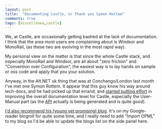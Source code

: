 ```yaml
---
layout: post
title:  "Documenting Castle, or Thank you Symon Rottem"
comments: true
tags: [miscellanea,castle]
---
```



We, at Castle, are occasionally getting bashed at the lack of documentation. I think that the area most users are complaining about is Windsor and MonoRail, (as these two are evolving in the most rapid way).

My personal view on the matter is that since the whole Castle stack, and especially MonoRail and Windsor, are all about "zero friction" and "Convention over Configuration", the easiest way is to lay hands on sample or oss code and apply that you your solution.



Anyway, in the Alt.NET uk thing that was at Conchango/London last month I've met one Symon Rottem. It appear that this guy know his way around tech-docs, and he had picked up that errand, and [started putting effort](http://blog.symbiotic-development.com/2008/03/02/open-source-documentation/) in improving the overall documentation level for Castle, especially the User-Manual part (as the [API](http://api.castleproject.org) actually is being generated and is quite good).



[I'd also recommend his (young yet promising) blog](http://blog.symbiotic-development.com/). It's on my Google-reader blogroll for quite some time, and I really need to add "Import OPML" to my blog so I'd be able to update the blogs list on the side panel here.

